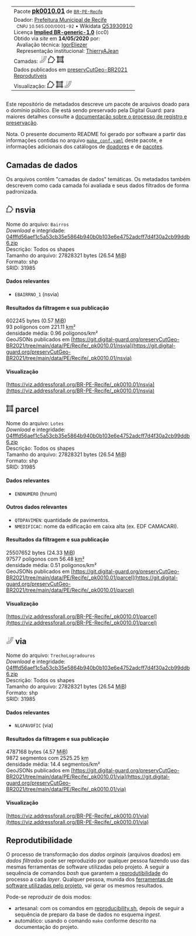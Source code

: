 <aside>
<table align="right" style="padding: 1em">
<tr><td>Pacote <a target="_git" title="link canônico para o git deste pacote" href="https://git.digital-guard.org/preserv-BR/blob/main/data/PE/Recife/_pk0010.01"><big><b>pk0010.01</b></big></a> de <small><a target="_osmcodes" title="Jurisdição" href="https://osm.codes/BR-PE-Recife">BR-PE-Recife</a></small>
</td></tr>
<tr><td>
Doador: <a rel="external" target="_doador" href="http://www2.recife.pe.gov.br">Prefeitura Municipal de Recife</a>
<br/>&nbsp; <small>CNPJ 10.565.000/0001-92</small> • Wikidata <a rel="external" target="_doador" title="link descritor Wikidata do doador" href="https://www.wikidata.org/wiki/Q53930910">Q53930910</a></small><br/>
Licença <a rel="external" target="_doador" href="https://git.digital-guard.org/licenses/blob/master/reports/implied-br-generic-v1.md"><b>Implied BR-generic-1.0</b></a> (cc0)<br/>
Obtido via <i>site</i> em <b>14/05/2020</b> por:
<br/>&nbsp; Avaliação técnica: <a rel="external" target="_gitPerson" title="usuário Git" href="https://github.com/IgorEliezer">IgorEliezer</a>
<br/>&nbsp; Representação institucional: <a rel="external" target="_gitPerson" title="usuário Git" href="https://github.com/ThierryAJean">ThierryAJean</a><br/>
</td></tr>
<tr><td>Camadas: <a title="via" href="#-via"><img src="https://raw.githubusercontent.com/digital-guard/preserv/main/docs/assets/layerIcon-via.png" alt="via" width="20"/></a> <a title="nsvia" href="#-nsvia"><img src="https://raw.githubusercontent.com/digital-guard/preserv/main/docs/assets/layerIcon-nsvia.png" alt="nsvia" width="20"/></a> <a title="parcel" href="#-parcel"><img src="https://raw.githubusercontent.com/digital-guard/preserv/main/docs/assets/layerIcon-parcel.png" alt="parcel" width="20"/></a> </td></tr>
<tr><td>Dados publicados em <a href="https://git.digital-guard.org/preservCutGeo-BR2021/tree/main/data/PE/Recife/_pk0010.01">preservCutGeo-BR2021</a><br/><a href="#reprodutibilidade">Reprodutíveis</a></td></tr>
<tr><td>Visualização: <a title="nsvia" href="https://viz.addressforall.org/BR-PE-Recife/_pk0010.01/nsvia"><img src="https://raw.githubusercontent.com/digital-guard/preserv/main/docs/assets/layerIcon-nsvia.png" alt="nsvia" width="20"/></a> <a title="parcel" href="https://viz.addressforall.org/BR-PE-Recife/_pk0010.01/parcel"><img src="https://raw.githubusercontent.com/digital-guard/preserv/main/docs/assets/layerIcon-parcel.png" alt="parcel" width="20"/></a> <a title="via" href="https://viz.addressforall.org/BR-PE-Recife/_pk0010.01/via"><img src="https://raw.githubusercontent.com/digital-guard/preserv/main/docs/assets/layerIcon-via.png" alt="via" width="20"/></a> </td></tr>
</table>
</aside>

<section>

Este repositório de metadados descreve um pacote de arquivos doado para o domínio público. Ele está sendo preservado pela Digital Guard: para maiores detalhes consulte a [documentação sobre o processo de registro e preservação](https://wiki.addressforall.org/doc/Documentação_Digital-guard).

Nota. O presente documento README foi gerado por software a partir das informações contidas no arquivo [`make_conf.yaml`](https://git.digital-guard.org/preserv-BR/blob/main/data/PE/Recife/_pk0010.01/make_conf.yaml) deste pacote, e informações adicionais dos catálogos de [doadores](https://git.digital-guard.org/preserv-BR/blob/main/data/donor.csv) e de [pacotes](https://git.digital-guard.org/preserv-BR/blob/main/data/donatedPack.csv).

# Camadas de dados

Os arquivos contêm "camadas de dados" temáticas. Os metadados também descrevem como cada camada foi avaliada e seus dados filtrados de forma padronizada.

## <img src="https://raw.githubusercontent.com/digital-guard/preserv/main/docs/assets/layerIcon-nsvia.png" alt="nsvia" width="20"/> nsvia

Nome do arquivo: `Bairros`<br/>*Download* e integridade: [04fffd56aef1c5a53cb35e5864b940b0b103e6e4752adcff7d4f30a2cb99ddb6.zip](http://dl.digital-guard.org/04fffd56aef1c5a53cb35e5864b940b0b103e6e4752adcff7d4f30a2cb99ddb6.zip)<br/>Descrição: Todos os shapes<br/>Tamanho do arquivo: 27828321 bytes (26.54 <abbr title="mebibyte">MiB</abbr>)<br/>Formato: shp<br/>SRID: 31985

#### Dados relevantes
* `EBAIRRNO_1` (nsvia)

#### Resultados da filtragem e sua publicação
602245 bytes (0.57 <abbr title="mebibyte">MiB</abbr>)<br/>93 polígonos com 221.11 <abbr title="quilômetros quadrados">km²</abbr><br/>densidade média: 0.96 polígonos/km²<br/>GeoJSONs publicados em [https://git.digital-guard.org/preservCutGeo-BR2021/tree/main/data/PE/Recife/_pk0010.01/nsvia](https://git.digital-guard.org/preservCutGeo-BR2021/tree/main/data/PE/Recife/_pk0010.01/nsvia)

#### Visualização
[https://viz.addressforall.org/BR-PE-Recife/_pk0010.01/nsvia](https://viz.addressforall.org/BR-PE-Recife/_pk0010.01/nsvia)
## <img src="https://raw.githubusercontent.com/digital-guard/preserv/main/docs/assets/layerIcon-parcel.png" alt="parcel" width="20"/> parcel

Nome do arquivo: `Lotes`<br/>*Download* e integridade: [04fffd56aef1c5a53cb35e5864b940b0b103e6e4752adcff7d4f30a2cb99ddb6.zip](http://dl.digital-guard.org/04fffd56aef1c5a53cb35e5864b940b0b103e6e4752adcff7d4f30a2cb99ddb6.zip)<br/>Descrição: Todos os shapes<br/>Tamanho do arquivo: 27828321 bytes (26.54 <abbr title="mebibyte">MiB</abbr>)<br/>Formato: shp<br/>SRID: 31985

#### Dados relevantes
* `ENDNUMERO` (hnum)

#### Outros dados relevantes
* `QTDPAVIMEN`: quantidade de pavimentos.
* `NMEDIFICAC`: nome da edificação em caixa alta (ex. EDF CAMACARI).

#### Resultados da filtragem e sua publicação
25507652 bytes (24.33 <abbr title="mebibyte">MiB</abbr>)<br/>97577 polígonos com 56.48 <abbr title="quilômetros quadrados">km²</abbr><br/>densidade média: 0.51 polígonos/km²<br/>GeoJSONs publicados em [https://git.digital-guard.org/preservCutGeo-BR2021/tree/main/data/PE/Recife/_pk0010.01/parcel](https://git.digital-guard.org/preservCutGeo-BR2021/tree/main/data/PE/Recife/_pk0010.01/parcel)

#### Visualização
[https://viz.addressforall.org/BR-PE-Recife/_pk0010.01/parcel](https://viz.addressforall.org/BR-PE-Recife/_pk0010.01/parcel)
## <img src="https://raw.githubusercontent.com/digital-guard/preserv/main/docs/assets/layerIcon-via.png" alt="via" width="20"/> via

Nome do arquivo: `TrechoLogradouros`<br/>*Download* e integridade: [04fffd56aef1c5a53cb35e5864b940b0b103e6e4752adcff7d4f30a2cb99ddb6.zip](http://dl.digital-guard.org/04fffd56aef1c5a53cb35e5864b940b0b103e6e4752adcff7d4f30a2cb99ddb6.zip)<br/>Descrição: Todos os shapes<br/>Tamanho do arquivo: 27828321 bytes (26.54 <abbr title="mebibyte">MiB</abbr>)<br/>Formato: shp<br/>SRID: 31985

#### Dados relevantes
* `NLGPAVOFIC` (via)

#### Resultados da filtragem e sua publicação
4787168 bytes (4.57 <abbr title="mebibyte">MiB</abbr>)<br/>9872 segmentos com 2525.25 <abbr title="quilômetros">km</abbr><br/>densidade média: 14.4 segmentos/km²<br/>GeoJSONs publicados em [https://git.digital-guard.org/preservCutGeo-BR2021/tree/main/data/PE/Recife/_pk0010.01/via](https://git.digital-guard.org/preservCutGeo-BR2021/tree/main/data/PE/Recife/_pk0010.01/via)

#### Visualização
[https://viz.addressforall.org/BR-PE-Recife/_pk0010.01/via](https://viz.addressforall.org/BR-PE-Recife/_pk0010.01/via)

</section>
<section>

# Reprodutibilidade

O processo de transformação dos *dados orginais* (arquivos doados) em *dados filtrados* pode ser reproduzido por qualquer pessoa fazendo uso das mesmas ferramentas de software utilizadas pelo projeto. A seguir a sequência de comandos *bash* que garantem a [reprodutibilidade](https://en.wikipedia.org/wiki/Reproducibility) do processo a cada *layer*. Qualquer pessoa, munida dos [ferramentas de software utilizadas pelo projeto](https://git.AddressForAll.org/suporte/blob/master/docs/pt/infra.md#ambientes-e-ferramentas-de-uso-geral), vai gerar os mesmos resultados.

Pode-se reproduzir de dois modos:
* artesanal: com os comandos em [reproducibility.sh](https://git.digital-guard.org/preserv-BR/blob/main/data/PE/Recife/_pk0010.01/reproducibility.sh), depois de seguir a sequência de preparo da base de dados no esquema *ingest*.
* automático: usando o comando `make` conforme descrito na documentação do projeto.

</section>

